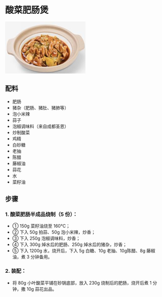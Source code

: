 # 酸菜肥肠煲

![酸菜肥肠煲](../images/酸菜肥肠煲.png)


## 配料
- 肥肠
- 猪杂（肥肠、猪肚、猪肺等）
- 泡小米辣
- 蒜子
- 泡椒调味料（来自成都圣恩）
- 炒制酸菜
- 鸡精
- 白砂糖
- 老抽
- 陈醋
- 藤椒油
- 蒜花
- 水
- 菜籽油

## 步骤
### 1. 酸菜肥肠半成品烧制（5 份）：
- ① 150g 菜籽油烧至 160℃；
- ② 下入 50g 拍蒜、50g 泡小米辣，炒香；
- ③ 下入 250g 泡椒调味料，炒香；
- ④ 下入 300g 焯水后的肥肠、250g 焯水后的猪杂，炒香；
- ⑤ 下入 1200g 水，烧开后，下入 5g 白糖、10g 老抽、10g陈醋、8g 藤椒油，煮 3 分钟备用。

### 2. 装配：
- 将 80g 小叶酸菜平铺在砂锅底部，放入 230g 烧制后的肥肠，烧开后煮 1 分钟，撒 10g 蒜花出品。
